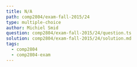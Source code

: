```yaml
---
title: N/A
path: comp2804/exam-fall-2015/24
type: multiple-choice
author: Michiel Smid
question: comp2804/exam-fall-2015/24/question.ts
solution: comp2804/exam-fall-2015/24/solution.md
tags:
  - comp2804
  - comp2804-exam
---
```

